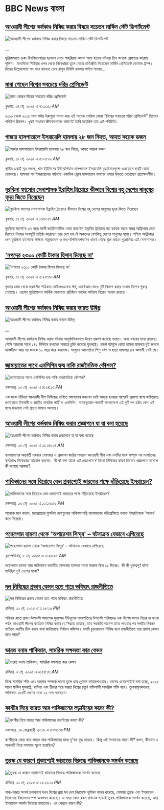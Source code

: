 # BBC News বাংলা## [আওয়ামী লীগের কর্মকাণ্ড নিষিদ্ধ করার বিষয়ে সচেতন মার্কিন স্টেট ডিপার্টমেন্ট](https://www.bbc.co.uk/bengali/live/cqxe8qyd8zdt?at_campaign=githubrss)![আওয়ামী লীগের কর্মকাণ্ড নিষিদ্ধ করার বিষয়ে সচেতন মার্কিন স্টেট ডিপার্টমেন্ট](https://ichef.bbci.co.uk/ace/standard/240/cpsprodpb/7547/live/db246d20-30a5-11f0-96c3-cf669419a2b0.jpg)__ছুরিকাঘাতে ঢাকা বিশ্ববিদ্যালয়ের ছাত্রদল নেতা শাহরিয়ার আলম সাম্য হত্যার ঘটনায় তিন জনকে গ্রেফতার করেছে পুলিশ। অন্যদিকে সিরিয়ার ওপর থেকে নিষেধাজ্ঞা তুলে নেয়ার প্রতিশ্রুতি দিয়েছেন মার্কিন প্রেসিডেন্ট ডোনাল্ড ট্রাম্প। দিনের উল্লেখযোগ্য সব খবর জানতে চোখ রাখুন বিবিসি বাংলার লাইভ পাতায়...## [মারা গেছেন বিশ্বের সবচেয়ে দরিদ্র প্রেসিডেন্ট](https://www.bbc.com/bengali/articles/cn9jg8ed1q2o?at_campaign=githubrss)![মারা গেছেন বিশ্বের সবচেয়ে দরিদ্র প্রেসিডেন্ট](https://ichef.bbci.co.uk/ace/standard/240/cpsprodpb/b6f2/live/9dfa1760-3082-11f0-8947-7d6241f9fce9.jpg)_বুধবার, ১৪ মে, ২০২৫ এ ৭:০১:৫১ AM_২০১০ থেকে ২০১৫ সাল পর্যন্ত উরুগুয়ে শাসন করা এই সাবেক গেরিলা যোদ্ধা “বিশ্বের সবচেয়ে গরিব প্রেসিডেন্ট" হিসেবে পরিচিত ছিলেন। খুবই সাধারণ জীবনযাপনের কারণেই তৈরি হয়েছিল তার এই পরিচিতি।## [গাজার হাসপাতালে ইসরায়েলি হামলায় ২৮ জন নিহত, আহত কয়েক ডজন](https://www.bbc.com/bengali/articles/cvg5pv4zl79o?at_campaign=githubrss)![গাজার হাসপাতালে ইসরায়েলি হামলায় ২৮ জন নিহত, আহত কয়েক ডজন](https://ichef.bbci.co.uk/ace/standard/240/cpsprodpb/beee/live/baa170c0-3073-11f0-8947-7d6241f9fce9.jpg)_বুধবার, ১৪ মে, ২০২৫ এ ৫:০৩:০২ AM_স্থানীয় একটি সূত্র বলছে, খান ইউনিসের ইউরোপিয়ান হাসপাতাল ইসরায়েলি যুদ্ধবিমানগুলো একযোগে ছয়টি বোমা ফেলেছে। হামলার পর ইসরায়েলের পাঠানো একাধিক ড্রোন হাসপাতাল ভবনের ওপরে উড়তে দেখেছেন প্রত্যক্ষদর্শীরা।## [বুরকিনা ফাসোর সেনাশাসক ইব্রাহিম ট্রায়োরে কীভাবে বিশ্বের বহু দেশের মানুষের হৃদয় জিতে নিয়েছেন](https://www.bbc.com/bengali/articles/c20qe6wew0do?at_campaign=githubrss)![বুরকিনা ফাসোর সেনাশাসক ইব্রাহিম ট্রায়োরে কীভাবে বিশ্বের বহু দেশের মানুষের হৃদয় জিতে নিয়েছেন](https://ichef.bbci.co.uk/ace/standard/240/cpsprodpb/a813/live/40dbe580-2fe3-11f0-8f57-b7237f6a66e6.jpg)_বুধবার, ১৪ মে, ২০২৫ এ ১:৪৮:৫১ AM_বুরকিনা ফাসো'র ৩৭ বছর বয়সী ক্যারিশমাটিক নেতা ক্যাপ্টেন ইব্রাহিম ট্রায়োরে গত কয়েক বছরে সমগ্র আফ্রিকার নেতা হিসেবে নিজের ভাবমূর্তি প্রতিষ্ঠা করেছেন তার দেশ সহ ঐ অঞ্চলের বেশকিছু দেশের মানুষের মধ্যে। পশ্চিম আফ্রিকার দেশ বুরকিনা ফাসোকে পশ্চিমা সাম্রাজ্যবাদ ও নব্য-উপনিবেশবাদের ধারণা থেকে মুক্ত করতে দৃঢ়প্রতিজ্ঞ এই সেনাশাসক।## ['নগদের ২৩০০ কোটি টাকার হিসাব মিলছে না'](https://www.bbc.com/bengali/articles/clyg7624r1do?at_campaign=githubrss)!['নগদের ২৩০০ কোটি টাকার হিসাব মিলছে না'](https://ichef.bbci.co.uk/ace/standard/240/cpsprodpb/5194/live/6d577480-306a-11f0-8a1e-4f8ac8e1e2de.jpg)_বুধবার, ১৪ মে, ২০২৫ এ ২:২৩:৫৬ AM_বুধবার ঢাকা থেকে প্রকাশিত পত্রিকায় আইএমএফের ঋণ, এনবিআর ভেঙে দুটি বিভাগ করার সংবাদ বিশেষ গুরুত্ব পেয়েছে। এছাড়া মুঠোফোনে আর্থিক সেবাদাতা প্রতিষ্ঠান নগদের অনিয়ম নিয়েও সংবাদ রয়েছে।## [আওয়ামী লীগের কর্মকাণ্ড নিষিদ্ধ করায় ভারত উদ্বিগ্ন](https://www.bbc.co.uk/bengali/live/cn8zg3l71jgt?at_campaign=githubrss)![আওয়ামী লীগের কর্মকাণ্ড নিষিদ্ধ করায় ভারত উদ্বিগ্ন](https://ichef.bbci.co.uk/ace/standard/240/cpsprodpb/1b98/live/3ca2ff50-2ffa-11f0-96c3-cf669419a2b0.jpg)__আওয়ামী লীগের কার্যক্রম নিষিদ্ধ করার ঘটনায় আনুষ্ঠানিকভাবে উদ্বেগ প্রকাশ করেছে ভারত। অন্য খবরের মধ্যে রয়েছে: সৌদি আরবের সাথে ১৪২ বিলিয়ন ডলারের সমরাস্ত্র চুক্তি করেছে যুক্তরাষ্ট্র। রমনা বটমূলে বোমা হামলা মামলায় দুই জনকে যাবজ্জীবন আর নয় জনকে ১০ বছর করে কারাদণ্ড। মাগুরায় আলোচিত শিশু ধর্ষণ ও হত্যা মামলার রায় আগামী ১৭ই মে।## [জামায়াতের সাথে এনসিপির দ্বন্দ্ব নাকি রাজনৈতিক কৌশল?](https://www.bbc.com/bengali/articles/clygv4zxe5zo?at_campaign=githubrss)![জামায়াতের সাথে এনসিপির দ্বন্দ্ব নাকি রাজনৈতিক কৌশল?](https://ichef.bbci.co.uk/ace/standard/240/cpsprodpb/25ac/live/d1881cd0-300a-11f0-96c3-cf669419a2b0.jpg)_মঙ্গলবার, ১৩ মে, ২০২৫ এ ৪:২৪:১৩ PM_এক মঞ্চে দাঁড়িয়ে আওয়ামী লীগ নিষিদ্ধের দাবিতে আন্দোলন করলেও দাবি আদায় হওয়ার পরপরই প্রকাশ্য দ্বন্দ্বে জড়িয়েছে জামায়াতে ইসলামী ও জাতীয় নাগরিক পার্টি বা এনসিপি। গণঅভ্যুত্থান পরবর্তী বাংলাদেশে এই দুটি দল হঠাৎ কেন এই দ্বন্দ্বে জড়ালো সেই প্রশ্নও সামনে আসছে।## [আওয়ামী লীগের কর্মকাণ্ড নিষিদ্ধ করার প্রজ্ঞাপনে যা যা বলা হয়েছে](https://www.bbc.com/bengali/articles/c861wq0ngxeo?at_campaign=githubrss)![আওয়ামী লীগের কর্মকাণ্ড নিষিদ্ধ করার প্রজ্ঞাপনে যা যা বলা হয়েছে](https://ichef.bbci.co.uk/ace/standard/240/cpsprodpb/07f5/live/53e4e5f0-2fed-11f0-8519-3b5a01ebe413.jpg)_মঙ্গলবার, ১৩ মে, ২০২৫ এ ১১:৩৮:০৪ AM_বাংলাদেশের অন্তর্বর্তী সরকার সোমবার এ প্রজ্ঞাপন জারির মাধ্যমে আওয়ামী লীগ এবং দলটির সঙ্গে সম্পৃক্ত সব সংগঠনের কর্মকাণ্ডে নিষেধাজ্ঞা আরোপ করলো। কী কী বলা  আছে এই প্রজ্ঞাপনে ? কিংবা নিষিদ্ধের কারণ হিসেবে প্রজ্ঞাপনে আসলে কী বলেছে সরকার?## [পাকিস্তানের সঙ্গে বিরোধে কেন প্রকাশ্যেই ভারতের পক্ষে দাঁড়িয়েছে ইসরায়েল?](https://www.bbc.com/bengali/articles/cz0dr7e92r3o?at_campaign=githubrss)![পাকিস্তানের সঙ্গে বিরোধে কেন প্রকাশ্যেই ভারতের পক্ষে দাঁড়িয়েছে ইসরায়েল?](https://ichef.bbci.co.uk/ace/standard/240/cpsprodpb/5357/live/69ac9100-2fd2-11f0-98b6-f3b9a866c26c.jpg)_মঙ্গলবার, ১৩ মে, ২০২৫ এ ১২:১৯:৫২ PM_অনেকে মনে করেন, মধ্যপ্রাচ্যের মুসলিম দেশগুলোর পাকিস্তানপন্থি মনোভাবের পরিপ্রেক্ষিতে ভারত ইসরাইলকে 'আপন' করে নিয়েছে।## [পহেলগাম হামলা থেকে 'অপারেশন সিন্দুর' – ঘটনাক্রম যেভাবে এগিয়েছে](https://www.bbc.com/bengali/articles/c62x2047z1go?at_campaign=githubrss)![পহেলগাম হামলা থেকে 'অপারেশন সিন্দুর' – ঘটনাক্রম যেভাবে এগিয়েছে](https://ichef.bbci.co.uk/ace/standard/240/cpsprodpb/32e4/live/40dcf420-2b47-11f0-b26b-ab62c890638b.jpg)_বৃহস্পতিবার, ৮ মে, ২০২৫ এ ২:২০:৫৮ AM_পহেলগাম হামলা আর পাকিস্তানে ভারতীয় ক্ষেপণাস্ত্র হামলার মাঝে ফারাক ছিল ১৫ দিনের। কী কী গুরুত্বপূর্ণ ঘটনা ঘটেছিল দুই দেশের মধ্যে?## [দল নিষিদ্ধের প্রভাব কেমন হতে পারে ভবিষ্যৎ রাজনীতিতে](https://www.bbc.com/bengali/articles/c8jg74m1ljeo?at_campaign=githubrss)![দল নিষিদ্ধের প্রভাব কেমন হতে পারে ভবিষ্যৎ রাজনীতিতে](https://ichef.bbci.co.uk/ace/standard/240/cpsprodpb/6b01/live/2f3fe910-2e59-11f0-b26b-ab62c890638b.jpg)_রবিবার, ১১ মে, ২০২৫ এ ১:২৮:১৬ PM_শনিবার রাতে প্রধান উপদেষ্টা অধ্যাপক মুহাম্মদ ইউনূসের সভাপতিত্বে উপদেষ্টা পরিষদের এক বিশেষ সভায় বিচার না হওয়া পর্যন্ত আওয়ামী লীগের কার্যক্রম নিষিদ্ধ করার যে সিদ্ধান্ত হয়েছে, তার সরকারি আদেশ হাতে পাওয়ার পর দলটির নিবন্ধন বাতিলে করণীয় ঠিক করার কথা জানিয়েছে নির্বাচন কমিশন। দলটি চূড়ান্তভাবে নিষিদ্ধ হলে রাজনীতিতে তার প্রভাব কেমন হতে পারে?## [ভারত বনাম পাকিস্তান, সামরিক সক্ষমতা কার কেমন ](https://www.bbc.com/bengali/articles/c62gm3y9dl1o?at_campaign=githubrss)![ভারত বনাম পাকিস্তান, সামরিক সক্ষমতা কার কেমন ](https://ichef.bbci.co.uk/ace/standard/240/cpsprodpb/b45e/live/e470bad0-268e-11f0-b26b-ab62c890638b.jpg)_রবিবার, ৪ মে, ২০২৫ এ ৯:৫৪:৩১ AM_বিশ্বে সামরিক শক্তি এবং অস্ত্রশস্ত্র সম্পর্কে ধারণা তুলে ধরে গ্লোবাল ফায়ারপাওয়ার। তাদের ওয়েবসাইটে বলা হচ্ছে, ২০২৫ সালে মার্কিন যুক্তরাষ্ট্র, রাশিয়া এবং চীনের পরে ভারত বিশ্বের চতুর্থ শক্তিশালী সামরিক শক্তি হবে। তুলনামূলকভাবে, পাকিস্তান ১৪৫টি দেশের মধ্যে ১২-তম অবস্থানে।## [কাশ্মীর নিয়ে ভারত আর পাকিস্তানের লড়াইয়ের কারণ কী?](https://www.bbc.com/bengali/news-47292738?at_campaign=githubrss)![কাশ্মীর নিয়ে ভারত আর পাকিস্তানের লড়াইয়ের কারণ কী?](https://ichef.bbci.co.uk/ace/standard/240/cpsprodpb/E2EA/production/_105709085__105648048_hi052329226.jpg)_মঙ্গলবার, ১৯ ফেব্রুয়ারী, ২০১৯ এ ৪:৩৪:৩৪ PM_কাশ্মীরকে কেন্দ্র করে ভারত আর পাকিস্তানের মধ্যে দু'বার যুদ্ধ হয়েছে। কিন্তু এই সংঘাতের কারণ কী? কখন, কীভাবে এ অঞ্চলটি নিয়ে সমস্যার সূচনা হয়েছিল?## [তুরস্ক যে কারণে প্রকাশ্যেই ভারতের বিরুদ্ধে পাকিস্তানকে সমর্থন করেছে](https://www.bbc.com/bengali/articles/cr584g05n0zo?at_campaign=githubrss)![তুরস্ক যে কারণে প্রকাশ্যেই ভারতের বিরুদ্ধে পাকিস্তানকে সমর্থন করেছে](https://ichef.bbci.co.uk/ace/standard/240/cpsprodpb/c1ab/live/967db670-2e5e-11f0-a3dc-77d2fca8f7a5.jpg)_রবিবার, ১১ মে, ২০২৫ এ ১২:২১:১১ PM_পাক-ভারত সংঘর্ষ চলাকালে যখন বিশ্বের প্রায় সব দেশ নিরপেক্ষ ভূমিকা পালন করেছে, সেসময় তুরস্ক এবং ইসরায়েল নিজেদের ইচ্ছামতন পক্ষ অবলম্বন করেছে। এ সময় কোন রকম রাখঢাক ছাড়াই তুরস্ক পাকিস্তানকে সমর্থন করেছে, আর ইসরায়েল সমর্থন দিয়েছে ভারতকে। এর পেছনে কারণ কী?
